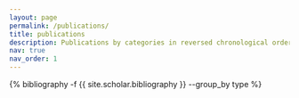 ```yaml
---
layout: page
permalink: /publications/
title: publications
description: Publications by categories in reversed chronological order. Submitted manuscripts indicated as working papers - the date corresponds to the initial submission.
nav: true
nav_order: 1
---
```

<!-- _pages/publications.md -->
<div class="publications">

{% bibliography -f {{ site.scholar.bibliography }} --group_by type %}

</div>
